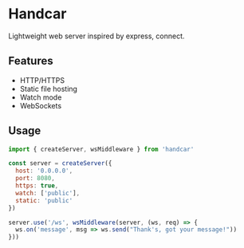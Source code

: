 
# Handcar

Lightweight web server inspired by express, connect.

## Features

* HTTP/HTTPS
* Static file hosting
* Watch mode
* WebSockets

## Usage

```js
import { createServer, wsMiddleware } from 'handcar'

const server = createServer({
  host: '0.0.0.0',
  port: 8080,
  https: true,
  watch: ['public'],
  static: 'public'
})

server.use('/ws', wsMiddleware(server, (ws, req) => {
  ws.on('message', msg => ws.send("Thank's, got your message!"))
}))
```
